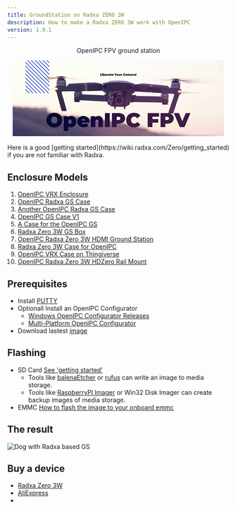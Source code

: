 ```yaml
---
title: GroundStation on Radxa ZERO 3W
description: How to make a Radxa ZERO 3W work with OpenIPC
version: 1.9.1
---
```


<center>OpenIPC FPV ground station</center>
<p align="center">
  <img src="https://github.com/OpenIPC/wiki/blob/master/images/fpv-logo.jpg?raw=true" alt="Logo"/>
</p>
Here is a good [getting started](https://wiki.radxa.com/Zero/getting_started) if you are not familiar with Radxa.

## Enclosure Models

1. [OpenIPC VRX Enclosure](https://www.printables.com/model/1051224-openipc-vrx-enclosure)
2. [OpenIPC Radxa GS Case](https://www.printables.com/model/967795-openipc-radxa-gs-case)
3. [Another OpenIPC Radxa GS Case](https://www.printables.com/model/979788-another-openipc-radxa-gs-case)
4. [OpenIPC GS Case V1](https://www.printables.com/model/1034290-openipc-gs-case-v1)
5. [A Case for the OpenIPC GS](https://www.printables.com/model/988543-a-case-for-the-openipc-gs)
6. [Radxa Zero 3W GS Box](https://www.printables.com/model/822826-radxa03w-gs_box)
7. [OpenIPC Radxa Zero 3W HDMI Ground Station](https://www.printables.com/model/1020246-openipc-radxa-zero-3w-hdmi-ground-station)
8. [Radxa Zero 3W Case for OpenIPC](https://www.printables.com/model/1054879-radxa-zero-3w-case-for-openipc)
9. [OpenIPC VRX Case on Thingiverse](https://www.thingiverse.com/thing:6680584)
10. [OpenIPC Radxa Zero 3W HDZero Rail Mount](https://www.printables.com/model/811132-openipc-radxa-zero-3w-hdzero-goggle-case-rail-moun/files)

## Prerequisites 

- Install [PUTTY](https://www.putty.org/)
- Optionall Install an OpenIPC Configurator
    - [Windows OpenIPC Configurator Releases](https://github.com/OpenIPC/configurator/releases/)
    - [Multi-Platform OpenIPC Configurator](https://github.com/OpenIPC/openipc-configurator)
- Download lastest [image](https://openipc.org/cameras/vendors/hisilicon/socs/hi3536dv100/download_full_image?flash_size=16&flash_type=nor&fw_release=fpv)

## Flashing
* SD Card
[See 'getting started'](https://wiki.radxa.com/Zero/getting_started)
  - Tools like [balenaEtcher](https://etcher.balena.io/) or [rufus](https://rufus.ie/en/) can write an image to media storage.
  - Tools like [RaspberryPI Imager](https://www.raspberrypi.com/software/) or Win32 Disk Imager can create backup images of media storage.
* EMMC
[How to flash the image to your onboard emmc](https://github.com/OpenIPC/sbc-groundstations/blob/master/radxa_pi_zero_3w/flashing_to_the_onboard_memory.md)

## The result

![Dog with Radxa based GS](https://github.com/user-attachments/assets/43e8552e-9d24-4d7b-9120-cd2fc08a9934)


## Buy a device

- [Radxa Zero 3W](https://radxa.com/products/zeros/zero3w/#buy)
- [AliExpress](https://www.aliexpress.us/item/3256807428419499.html)
- 
